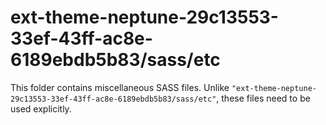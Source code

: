 # ext-theme-neptune-29c13553-33ef-43ff-ac8e-6189ebdb5b83/sass/etc

This folder contains miscellaneous SASS files. Unlike `"ext-theme-neptune-29c13553-33ef-43ff-ac8e-6189ebdb5b83/sass/etc"`, these files
need to be used explicitly.
